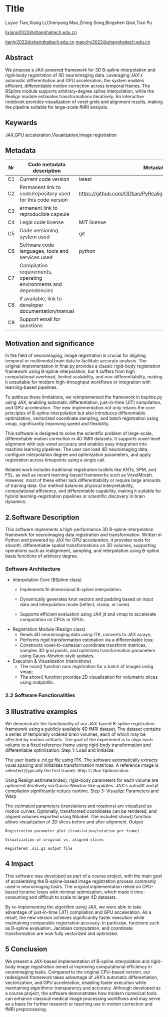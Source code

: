 # TItle 

Luyue Tian,Xiang Li,Chenyang Mao,Zining Song,Bingshen Qian,Tian Pu

lixiang2022@shanghaitech.edu.cn

tianly2022@shanghaitech.edu.cn
maochy2022@shanghaitech.edu.cn

## Abstract
We propose a JAX-powered framework for 3D B-spline interpolation and rigid-body registration of 4D neuroimaging data. Leveraging JAX's automatic differentiation and GPU acceleration, the system enables efficient, differentiable motion correction across temporal frames. The BSpline module supports arbitrary-degree spline interpolation, while the Realign module estimates transformations iteratively. An interactive notebook provides visualization of voxel grids and alignment results, making the pipeline suitable for large-scale fMRI analysis.

## Keywards
JAX,GPU acceleration,Visualization,Image registration

## Metadata
|Nr |Code metadata description |Metadata |
|----|----------------------------|----------|
|C1 |Current code version   |   latest|
|C2 | Permanent link to code/repository used for this code version   |       https://github.com/ODtian/PyRealign/blob/main/requirements.txt            |
|C3 | ermanent link to reproducible capsule |                   |
|C4 | Legal code license | MIT license |
|C5 | Code versioning system used | git |
|C6 | Software code languages, tools and services used | python |
|C7 | Compilation requirements, operating environments and dependencies |                   |
|C8 | If available, link to developer documentation/manual |                   |
|C9 | Support email for questions |                   |

## Motivation and significance
In the field of neuroimaging, image registration is crucial for aligning temporal or multimodal brain data to facilitate accurate analysis. The original implementation in final.py provides a classic rigid-body registration framework using B-spline interpolation, but it suffers from high computational overhead, limited scalability, and non-differentiability, making it unsuitable for modern high-throughput workflows or integration with learning-based pipelines.

To address these limitations, we reimplemented the framework in bspline.py using JAX, enabling automatic differentiation, just-in-time (JIT) compilation, and GPU acceleration. The new implementation not only retains the core principles of B-spline interpolation but also introduces differentiable optimization, vectorized coordinate sampling, and batch registration using vmap, significantly improving speed and flexibility.

This software is designed to solve the scientific problem of large-scale, differentiable motion correction in 4D fMRI datasets. It supports voxel-level alignment with sub-voxel accuracy and enables easy integration into machine learning pipelines. The user can load 4D neuroimaging data, configure interpolation degree and optimization parameters, and apply registration across timepoints using a single call.

Related work includes traditional registration toolkits like ANTs, SPM, and FSL, as well as recent learning-based frameworks such as VoxelMorph. However, most of these either lack differentiability or require large amounts of training data. Our method balances physical interpretability, computational efficiency, and differentiable capability, making it suitable for hybrid learning-registration pipelines or scientific discovery in brain dynamics.

## 2.Software Description
This software implements a high-performance 3D B-spline interpolation framework for neuroimaging data registration and transformation. Written in Python and powered by JAX for GPU acceleration, it provides tools for smooth, differentiable spatial transformations on 3D volumes, supporting operations such as realignment, sampling, and interpolation using B-spline basis functions of arbitrary degree.
### Software Architecture
- Interpolation Core (BSpline class)
    - Implements N-dimensional B-spline interpolation.

    - Dynamically generates knot vectors and padding based on input data and interpolation mode (reflect, clamp, or none).

    - Supports efficient evaluation using JAX jit and vmap to accelerate computation on CPUs or GPUs.
- Registration Module (Realign class)
    - Reads 4D neuroimaging data using ITK, converts to JAX arrays;
    - Performs rigid transformation estimation via a differentiable loss;
    - Constructs voxel-to-cartesian coordinate transform matrices, samples 3D grid points, and optimizes transformation parameters using Gauss-Newton-style updates.
- Execution & Visualization (main/show)
    - The main() function runs registration for a batch of images using vmap;
    - The show() function provides 2D visualization for volumetric slices using matplotlib.
  

### 2.2 Software Functionalities


## 3 Illustrative examples
We demonstrate the functionality of our JAX-based B-spline registration framework using a publicly available 4D fMRI dataset. The dataset contains a series of temporally ordered brain volumes, each of which may be affected by motion artifacts. The goal of the experiment is to align each volume to a fixed reference frame using rigid-body transformation and differentiable optimization.
Step 1: Load and Initialize

The user loads a .nii.gz file using ITK. The software automatically extracts voxel spacing and initializes transformation matrices. A reference image is selected (typically the first frame).
Step 2: Run Optimization

Using Realign.estimate(index), rigid-body parameters for each volume are optimized iteratively via Gauss–Newton-like updates. JAX's autodiff and jit compilation significantly reduce runtime.
Step 3: Visualize Parameters and Warp

The estimated parameters (translations and rotations) are visualized as motion curves. Optionally, transformed coordinates can be rendered, and aligned volumes exported using Nibabel. The included show() function allows visualization of 2D slices before and after alignment.
Output

    Registration parameter plot (translation/rotation per frame)

    Visualization of original vs. aligned slices

    Registered .nii.gz output file


## 4 Impact
This software was developed as part of a course project, with the main goal of accelerating the B-spline-based image registration process commonly used in neuroimaging tasks. The original implementation relied on CPU-based iterative loops with minimal optimization, which made it time-consuming and difficult to scale to larger 4D datasets.

By re-implementing the algorithm using JAX, we were able to take advantage of just-in-time (JIT) compilation and GPU acceleration. As a result, the new version achieves significantly faster execution while maintaining comparable registration accuracy. In particular, functions such as B-spline evaluation, Jacobian computation, and coordinate transformation are now fully vectorized and optimized.

## 5 Conclusion
We present a JAX-based implementation of B-spline interpolation and rigid-body image registration aimed at improving computational efficiency in neuroimaging tasks. Compared to the original CPU-based version, our redesigned framework takes advantage of JAX’s automatic differentiation, vectorization, and GPU acceleration, enabling faster execution while maintaining algorithmic transparency and accuracy. Although developed as a course project, the software demonstrates how modern numerical tools can enhance classical medical image processing workflows and may serve as a basis for further research or teaching use in motion correction and fMRI preprocessing.